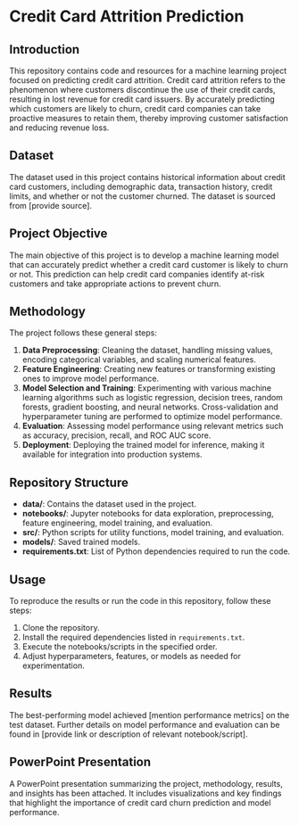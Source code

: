 # Credit Card Attrition Prediction

## Introduction
This repository contains code and resources for a machine learning project focused on predicting credit card attrition. Credit card attrition refers to the phenomenon where customers discontinue the use of their credit cards, resulting in lost revenue for credit card issuers. By accurately predicting which customers are likely to churn, credit card companies can take proactive measures to retain them, thereby improving customer satisfaction and reducing revenue loss.

## Dataset
The dataset used in this project contains historical information about credit card customers, including demographic data, transaction history, credit limits, and whether or not the customer churned. The dataset is sourced from [provide source].

## Project Objective
The main objective of this project is to develop a machine learning model that can accurately predict whether a credit card customer is likely to churn or not. This prediction can help credit card companies identify at-risk customers and take appropriate actions to prevent churn.

## Methodology
The project follows these general steps:

1. **Data Preprocessing**: Cleaning the dataset, handling missing values, encoding categorical variables, and scaling numerical features.
2. **Feature Engineering**: Creating new features or transforming existing ones to improve model performance.
3. **Model Selection and Training**: Experimenting with various machine learning algorithms such as logistic regression, decision trees, random forests, gradient boosting, and neural networks. Cross-validation and hyperparameter tuning are performed to optimize model performance.
4. **Evaluation**: Assessing model performance using relevant metrics such as accuracy, precision, recall, and ROC AUC score.
5. **Deployment**: Deploying the trained model for inference, making it available for integration into production systems.

## Repository Structure
- **data/**: Contains the dataset used in the project.
- **notebooks/**: Jupyter notebooks for data exploration, preprocessing, feature engineering, model training, and evaluation.
- **src/**: Python scripts for utility functions, model training, and evaluation.
- **models/**: Saved trained models.
- **requirements.txt**: List of Python dependencies required to run the code.

## Usage
To reproduce the results or run the code in this repository, follow these steps:

1. Clone the repository.
2. Install the required dependencies listed in `requirements.txt`.
3. Execute the notebooks/scripts in the specified order.
4. Adjust hyperparameters, features, or models as needed for experimentation.

## Results
The best-performing model achieved [mention performance metrics] on the test dataset. Further details on model performance and evaluation can be found in [provide link or description of relevant notebook/script].

## PowerPoint Presentation
A PowerPoint presentation summarizing the project, methodology, results, and insights has been attached. It includes visualizations and key findings that highlight the importance of credit card churn prediction and model performance.
